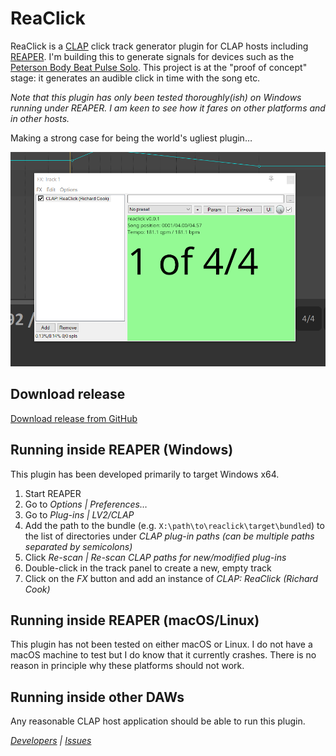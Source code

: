 # ReaClick

ReaClick is a [CLAP][clap] click track generator plugin for CLAP hosts including
[REAPER][reaper]. I'm building this to generate signals for devices such as the
[Peterson Body Beat Pulse Solo][body-beat-pulse-solo]. This project is at the
"proof of concept" stage: it generates an audible click in time with the song etc.

_Note that this plugin has only been tested thoroughly(ish) on Windows running
 under REAPER. I am keen to see how it fares on other platforms and in other
 hosts._

Making a strong case for being the world's ugliest plugin&hellip;

![ReaClick UI](reaclick-in-reaper-windows.png "ReaClick UI")

## Download release

[Download release from GitHub][releases]

## Running inside REAPER (Windows)

This plugin has been developed primarily to target Windows x64.

1. Start REAPER
2. Go to _Options \| Preferences&hellip;_
3. Go to _Plug-ins \| LV2/CLAP_
4. Add the path to the bundle (e.g. `X:\path\to\reaclick\target\bundled`) to the list
of directories under _CLAP plug-in paths (can be multiple paths separated by
semicolons)_
5. Click _Re-scan \| Re-scan CLAP paths for new/modified plug-ins_
6. Double-click in the track panel to create a new, empty track
7. Click on the _FX_ button and add an instance of _CLAP: ReaClick (Richard Cook)_

## Running inside REAPER (macOS/Linux)

This plugin has not been tested on either macOS or Linux. I do not have a macOS machine
to test but I do know that it currently crashes. There is no reason in principle why these platforms should not work.

## Running inside other DAWs

Any reasonable CLAP host application should be able to run this plugin.

_[Developers][readme] \| [Issues][issues]_

[body-beat-pulse-solo]: https://www.petersontuners.com/products/bodybeatpulse/
[clap]: https://cleveraudio.org/
[issues]: https://github.com/rcook/reaclick/issues
[readme]: https://github.com/rcook/reaclick/blob/main/README.md
[reaper]: https://reaper.fm/
[releases]: https://github.com/rcook/reaclick/releases
